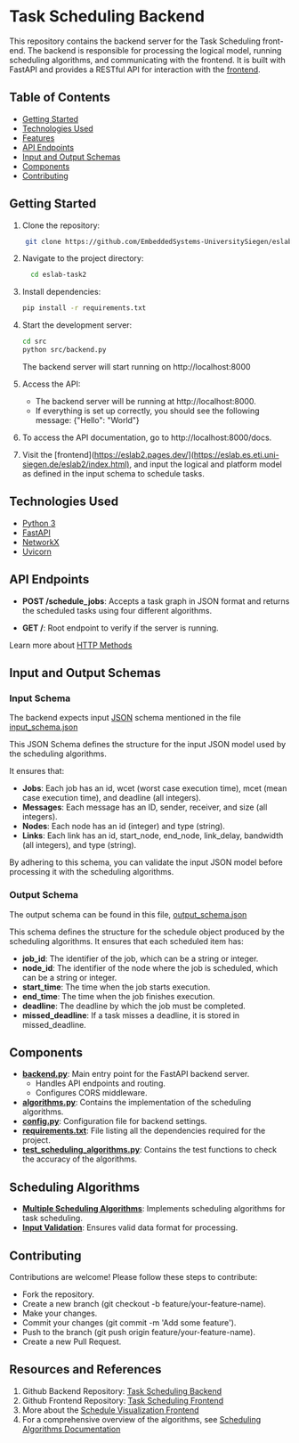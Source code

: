 # Task Scheduling Backend


This repository contains the backend server for the Task Scheduling front-end. The backend is responsible for processing the logical model, running scheduling algorithms, and communicating with the frontend. It is built with FastAPI and provides a RESTful API for interaction with the [frontend](https://eslab.es.eti.uni-siegen.de/eslab2/index.html).

## Table of Contents
- [Getting Started](#getting-started)
- [Technologies Used](#technologies-used)
- [Features](#features)
- [API Endpoints](#api-endpoints)
- [Input and Output Schemas](#input-and-output-formats)
- [Components](#components)
- [Contributing](#contributing)

## Getting Started

1. Clone the repository:
``` BASH
    git clone https://github.com/EmbeddedSystems-UniversitySiegen/eslab-task2
```

2. Navigate to the project directory:
    ``` BASH
      cd eslab-task2
    ```

3. Install dependencies:
    ``` BASH
    pip install -r requirements.txt
    ```

4. Start the development server:
    ``` BASH 
    cd src
    python src/backend.py
    ```
   The backend server will start running on http://localhost:8000

5. Access the API:
   - The backend server will be running at http://localhost:8000.
   - If everything is set up correctly, you should see the following message: {"Hello": "World"}

6. To access the API documentation, go to http://localhost:8000/docs.

7. Visit the [frontend](https://eslab2.pages.dev/](https://eslab.es.eti.uni-siegen.de/eslab2/index.html), and input the logical and platform model as defined in the input schema to schedule tasks.

## Technologies Used

- [Python 3](https://www.python.org/about/gettingstarted/)
- [FastAPI](https://fastapi.tiangolo.com/learn/)
- [NetworkX](https://networkx.org/documentation/stable/tutorial.html)
- [Uvicorn](https://www.uvicorn.org/)

## API Endpoints

- **POST /schedule_jobs**: Accepts a task graph in JSON format and returns the scheduled tasks using four different algorithms.

- **GET /**: Root endpoint to verify if the server is running.

Learn more about [HTTP Methods](https://developer.mozilla.org/en-US/docs/Web/HTTP/Methods)

## Input and Output Schemas

### Input Schema 

The backend expects input  [JSON](https://developer.mozilla.org/en-US/docs/Learn/JavaScript/Objects/JSON) schema mentioned in the file [input_schema.json](input_schema.json)

This JSON Schema defines the structure for the input JSON model used by the scheduling algorithms. 

It ensures that:

- **Jobs**: Each job has an id, wcet (worst case execution time), mcet (mean case execution time), and deadline (all integers).
- **Messages**: Each message has an ID, sender, receiver, and size (all integers).
- **Nodes**: Each node has an id (integer) and type (string).
- **Links**: Each link has an id, start_node, end_node, link_delay, bandwidth (all integers), and type (string).

By adhering to this schema, you can validate the input JSON model before processing it with the scheduling algorithms.

### Output Schema 

The output schema can be found in this file, [output_schema.json](output_schema.json)

This schema defines the structure for the schedule object produced by the scheduling algorithms. It ensures that each scheduled item has:

- **job_id**: The identifier of the job, which can be a string or integer.
- **node_id**: The identifier of the node where the job is scheduled, which can be a string or integer.
- **start_time**: The time when the job starts execution.
- **end_time**: The time when the job finishes execution.
- **deadline**: The deadline by which the job must be completed.
- **missed_deadline**: If a task misses a deadline, it is stored in missed_deadline.


## Components

- **[backend.py](../../src/backend.py)**: Main entry point for the FastAPI backend server.
    - Handles API endpoints and routing.
    - Configures CORS middleware.
- **[algorithms.py](../../src/algorithms.py)**: Contains the implementation of the scheduling algorithms.
- **[config.py](../../src/config.py)**: Configuration file for backend settings.
- **[requirements.txt](../../requirements.txt)**: File listing all the dependencies required for the project.
- **[test_scheduling_algorithms.py](../../tests/test_scheduling_algorithms.py)**: Contains the test functions to check the accuracy of the algorithms.

## Scheduling Algorithms

- **[Multiple Scheduling Algorithms](scheduling_algorithms.md)**: Implements scheduling algorithms for task scheduling.
- **[Input Validation](input_schema.json)**: Ensures valid data format for processing.

## Contributing
Contributions are welcome! Please follow these steps to contribute:

- Fork the repository.
- Create a new branch (git checkout -b feature/your-feature-name).
- Make your changes.
- Commit your changes (git commit -m 'Add some feature').
- Push to the branch (git push origin feature/your-feature-name).
- Create a new Pull Request.

## Resources and References
1. Github Backend Repository: [Task Scheduling Backend](https://github.com/EmbeddedSystems-UniversitySiegen/eslab-task2)
2. Github Frontend Repository: [Task Scheduling Frontend](https://github.com/linem-davton/schedule_viz-frontend)
3. More about the [Schedule Visualization Frontend](schedule-visualization-frontend.md)
4. For a comprehensive overview of the algorithms, see [Scheduling Algorithms Documentation](scheduling_algorithms.md)


